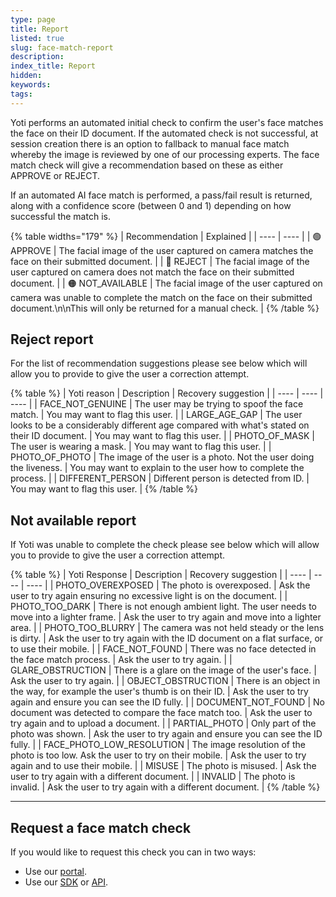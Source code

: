 ```yaml
---
type: page
title: Report
listed: true
slug: face-match-report
description: 
index_title: Report
hidden: 
keywords: 
tags: 
---
```


Yoti performs an automated initial check to confirm the user's face matches the face on their ID document. If the automated check is not successful, at session creation there is an option to fallback to manual face match whereby the image is reviewed by one of our processing experts. The face match check will give a recommendation based on these as either APPROVE or REJECT.

If an automated AI face match is performed, a pass/fail result is returned, along with a confidence score (between 0 and 1) depending on how successful the match is.

{% table widths="179" %}
| Recommendation | Explained | 
| ---- | ---- | 
| 🟢  APPROVE | The facial image of the user captured on camera matches the face on their submitted document. | 
| 🔴  REJECT | The facial image of the user captured on camera does not match the face on their submitted document. | 
| 🟠  NOT_AVAILABLE | The facial image of the user captured on camera was unable to complete the match on the face on their submitted document.\n\nThis will only be returned for a manual check. | 
{% /table %}

## Reject report

For the list of recommendation suggestions please see below which will allow you to provide to give the user a correction attempt.

{% table %}
| Yoti reason | Description | Recovery suggestion | 
| ---- | ---- | ---- | 
| FACE_NOT_GENUINE | The user may be trying to spoof the face match. | You may want to flag this user. | 
| LARGE_AGE_GAP | The user looks to be a considerably different age compared with what's stated on their ID document. | You may want to flag this user. | 
| PHOTO_OF_MASK | The user is wearing a mask. | You may want to flag this user. | 
| PHOTO_OF_PHOTO | The image of the user is a photo. Not the user doing the liveness. | You may want to explain to the user how to complete the process. | 
| DIFFERENT_PERSON | Different person is detected from ID. | You may want to flag this user. | 
{% /table %}

## Not available report

If Yoti was unable to complete the check please see below which will allow you to provide to give the user a correction attempt.

{% table %}
| Yoti Response | Description | Recovery suggestion | 
| ---- | ---- | ---- | 
| PHOTO_OVEREXPOSED | The photo is overexposed. | Ask the user to try again ensuring no excessive light is on the document. | 
| PHOTO_TOO_DARK | There is not enough ambient light. The user needs to move into a lighter frame. | Ask the user to try again and move into a lighter area. | 
| PHOTO_TOO_BLURRY | The camera was not held steady or the lens is dirty. | Ask the user to try again with the ID document on a flat surface, or to use their mobile. | 
| FACE_NOT_FOUND | There was no face detected in the face match process. | Ask the user to try again. | 
| GLARE_OBSTRUCTION | There is a glare on the image of the user's face. | Ask the user to try again. | 
| OBJECT_OBSTRUCTION | There is an object in the way, for example the user's thumb is on their ID. | Ask the user to try again and ensure you can see the ID fully. | 
| DOCUMENT_NOT_FOUND | No document was detected to compare the face match too. | Ask the user to try again and to upload a document. | 
| PARTIAL_PHOTO | Only part of the photo was shown. | Ask the user to try again and ensure you can see the ID fully. | 
| FACE_PHOTO_LOW_RESOLUTION | The image resolution of the photo is too low. Ask the user to try on their mobile. | Ask the user to try again and to use their mobile. | 
| MISUSE | The photo is misused. | Ask the user to try again with a different document. | 
| INVALID | The photo is invalid. | Ask the user to try again with a different document. | 
{% /table %}

---

## Request a face match check

If you would like to request this check you can in two ways:

- Use our [portal](https://developers.yoti.com/identity-verification/portal-guide#request-face-match-check).
- Use our [SDK](https://developers.yoti.com/identity-verification/biometric-checking) or [API](https://yoti.world/yoti-public-api/#/Backend%20Endpoints/post_sessions).